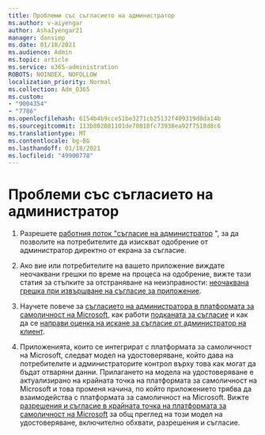 ```yaml
---
title: Проблеми със съгласието на администратор
ms.author: v-aiyengar
author: AshaIyengar21
manager: dansimp
ms.date: 01/18/2021
ms.audience: Admin
ms.topic: article
ms.service: o365-administration
ROBOTS: NOINDEX, NOFOLLOW
localization_priority: Normal
ms.collection: Adm_O365
ms.custom:
- "9004354"
- "7786"
ms.openlocfilehash: 6154b4b9cce51be3271cb25132f409319d8da14b
ms.sourcegitcommit: 113b802081101de70810fc73938ea92f7518d8c6
ms.translationtype: MT
ms.contentlocale: bg-BG
ms.lasthandoff: 01/18/2021
ms.locfileid: "49900778"
---
```

# <a name="admin-consent-issues"></a>Проблеми със съгласието на администратор

1. Разрешете [работния поток "съгласие на администратор](https://docs.microsoft.com/azure/active-directory/manage-apps/configure-admin-consent-workflow) ", за да позволите на потребителите да изискват одобрение от администратор директно от екрана за съгласие.

1. Ако вие или потребителите на вашето приложение виждате неочаквани грешки по време на процеса на одобрение, вижте тази статия за стъпките за отстраняване на неизправности: [неочаквана грешка при извършване на съгласие за приложение](https://docs.microsoft.com/azure/active-directory/manage-apps/application-sign-in-unexpected-user-consent-error).

1. Научете повече за [съгласието на администратора в платформата за самоличност на Microsoft](https://docs.microsoft.com/azure/active-directory/develop/v2-admin-consent), как работи [подканата за съгласие](https://docs.microsoft.com/azure/active-directory/develop/v2-admin-consent) и как да се [направи оценка на искане за съгласие от администратор на клиент](https://docs.microsoft.com/azure/active-directory/manage-apps/manage-consent-requests#evaluating-a-request-for-tenant-wide-admin-consent).

1. Приложенията, които се интегрират с платформата за самоличност на Microsoft, следват модел на удостоверяване, който дава на потребителите и администраторите контрол върху това как могат да бъдат отваряни данни. Прилагането на модела на удостоверяване е актуализирано на крайната точка на платформата за самоличност на Microsoft и това променя начина, по който приложението трябва да взаимодейства с платформата за самоличност на Microsoft. Вижте [разрешения и съгласие в крайната точка на платформата за самоличност на Microsoft](https://docs.microsoft.com/azure/active-directory/manage-apps/manage-consent-requests#evaluating-a-request-for-tenant-wide-admin-consent) за общ преглед на този модел на удостоверяване, включително обхвати, разрешения и съгласие.